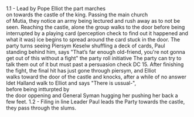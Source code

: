 1.1 - Lead by Pope Elliot the part marches on towards the castle of the king. Passing the main church of Mutia, they notice an army being lectured and rush away as to not be seen. Reaching the castle, alone the group walks to the door before being interrupted by a playing card (perception check to find out it happened and what it was) ice begins to spread around the card stuck in the door. The party turns seeing Piersym Keselw shuffling a deck of cards, Paul standing behind him, says "That’s far enough old-friend, you're not gonna get out of this without a fight" the party roll initiative The party can try to talk them out of it but must past a persuasion check DC 15. After finishing the fight, the final hit has just gone through piersym, and Elliot walks toward the door of the castle and knocks, after a while of no answer Idet Halland walk to Elliot and says "There is ussual-", before being intturpted by the door oppening and General Syman hugging her pushing her back a few feet.
1.2 - Filing in line Leader Paul leads the Party towards the castle, they pass through the slums. 